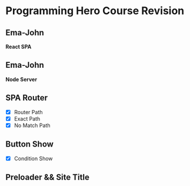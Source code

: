 # Programming Hero Course Revision

## Ema-John
**React SPA**

## Ema-John
**Node Server**

## SPA Router

- [x] Router Path
- [x] Exact Path
- [x] No Match Path

## Button Show
- [x] Condition Show

## Preloader && Site Title